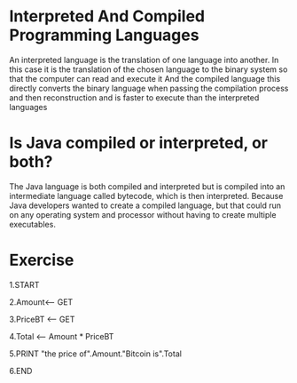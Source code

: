 # Interpreted And Compiled Programming Languages

An interpreted language is the translation of one language into another. In this case it is the translation of the chosen language to the binary system so that the computer can read and execute it And the compiled language this directly converts the binary language when passing the compilation process and then reconstruction and is faster to execute than the interpreted languages

# Is Java compiled or interpreted, or both?

The Java language is both compiled and interpreted but is compiled into an intermediate language called bytecode, which is then interpreted. Because Java developers wanted to create a compiled language, but that could run on any operating system and processor without having to create multiple executables.

# Exercise

1.START

2.Amount<-- GET

3.PriceBT <-- GET 

4.Total <-- Amount * PriceBT

5.PRINT "the price of".Amount."Bitcoin is".Total

6.END

